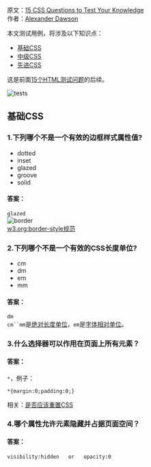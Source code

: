 原文：[15 CSS Questions to Test Your Knowledge](http://sixrevisions.com/css/css-questions/)<br/>
作者：[Alexander Dawson](http://www.hitechy.com/#main)

本文测试用例，将涉及以下知识点：
* [基础CSS](#基础css)
* [中级CSS](#中级css)
* [先进CSS](#先进css)

这是前面[15个HTML测试问题]()的后续。

![tests](http://cdn.sixrevisions.com/0519-02-css-questions.jpg)

## 基础CSS

### 1.下列哪个不是一个有效的边框样式属性值?
* dotted
* inset
* glazed
* groove
* solid
#### 答案：
`glazed` <br/>
![border](http://cdn.sixrevisions.com/0519-01-border-style-property-values.png)<br/>
[w3.org:border-style规范](http://www.w3.org/TR/css3-border/#the-border-style)


### 2.下列哪个不是一个有效的CSS长度单位?
* cm
* dm
* em
* mm
#### 答案：
`dm` <br/>
`cm``mm`是[绝对长度单位](http://www.w3.org/TR/css3-values/#absolute-lengths)，`em`是[字体相对单位](http://www.w3.org/TR/css3-values/#font-relative-lengths)。


### 3.什么选择器可以作用在页面上所有元素？
#### 答案：
`*`，例子： <br/>
````
*{margin:0;padding:0;}
````
相关：[是否应该重置CSS](http://sixrevisions.com/css/should-you-reset-your-css/)


### 4.哪个属性允许元素隐藏并占据页面空间？
#### 答案：
````
visibility:hidden   or   opacity:0
````